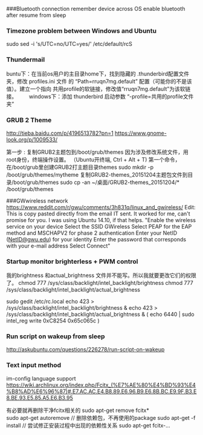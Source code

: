 ###Bluetooth connection
    remember device across OS
    enable bluetooth after resume from sleep

### Timezone problem between Windows and Ubuntu
sudo sed -i 's/UTC=no/UTC=yes/' /etc/default/rcS


### Thundermail
buntu下：在当前os用户的主目录home下，找到隐藏的 .thunderbird配置文件夹，修改 profiles.ini 文件 的 “Path=rruqn7mg.default” 配置（可能你的不是该值）。建立一个指向 共用profile的软链接，修改值“rruqn7mg.default”为该软链接。 
　　windows下：添加 thunderbird 启动参数 “-profile=共用的profile文件夹”
　　
### GRUB 2 Theme
http://tieba.baidu.com/p/4196513782?pn=1
https://www.gnome-look.org/p/1009533/

第一步 : 复制GRUB2主题包到/boot/grub/themes
因为涉及修改系统文件，用root身份，终端操作设置。
（Ubuntu开终端, Ctrl + Alt + T)
第一个命令， 在/boot/grub里创建GRUB2打主题目录themes
sudo mkdir -p /boot/grub/themes/mytheme
复制GRUB2-themes_20151204主题包文件到目录/boot/grub/themes sudo cp -an ~/桌面/GRUB2-themes_20151204/* /boot/grub/themes

###GWwireless network
https://www.reddit.com/r/gwu/comments/3h831q/linux_and_gwireless/
Edit: This is copy pasted directly from the email IT sent. It worked for me, can't promise for you. I was using Ubuntu 14.10, if that helps.
"Enable the wireless service on your device
Select the SSID GWireless
Select PEAP for the EAP method and MSCHAPV2 for phase 2 authentication
Enter your NetID (NetID@gwu.edu) for your identity
Enter the password that corresponds with your e-mail address
Select Connect"


### Startup monitor brighterless + PWM control
我的brightness 和actual_brightness 文件并不能写。所以我就要更改它们的权限了。
chmod 777 /sys/class/backlight/intel_backlight/brightness
chmod 777 /sys/class/backlight/intel_backlight/actual_brightness

sudo gedit /etc/rc.local
echo 423  > /sys/class/backlight/intel_backlight/brightness &
echo 423  > /sys/class/backlight/intel_backlight/actual_brightness &
( echo 6440 | sudo intel_reg write 0xC8254 0x65c065c )



### Run script on wakeup from sleep
http://askubuntu.com/questions/226278/run-script-on-wakeup


### Text input method
im-config
language support
https://wiki.archlinux.org/index.php/Fcitx_(%E7%AE%80%E4%BD%93%E4%B8%AD%E6%96%87)#.E7.AC.AC.E4.B8.89.E6.96.B9.E6.8B.BC.E9.9F.B3.E8.BE.93.E5.85.A5.E6.B3.95



有必要就再删除干净fcitx相关的
sudo apt-get remove fcitx*  
sudo apt-get autoremove   // 删除依赖包，不再使用的package
sudo apt-get -f install   // 尝试修正安装过程中出现的依赖性关系
sudo apt-get fcitx-...




  

